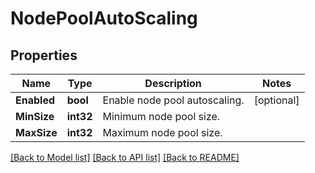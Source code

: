 # NodePoolAutoScaling

## Properties

Name | Type | Description | Notes
------------ | ------------- | ------------- | -------------
**Enabled** | **bool** | Enable node pool autoscaling. | [optional] 
**MinSize** | **int32** | Minimum node pool size. | 
**MaxSize** | **int32** | Maximum node pool size. | 

[[Back to Model list]](../README.md#documentation-for-models) [[Back to API list]](../README.md#documentation-for-api-endpoints) [[Back to README]](../README.md)


